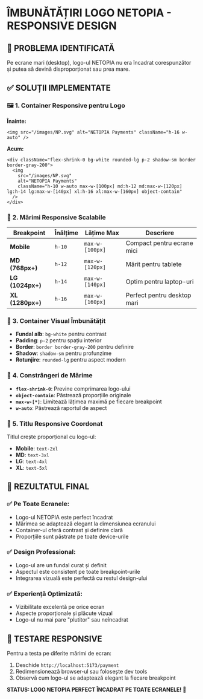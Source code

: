 # ÎMBUNĂTĂȚIRI LOGO NETOPIA - RESPONSIVE DESIGN

## 🎯 **PROBLEMA IDENTIFICATĂ**

Pe ecrane mari (desktop), logo-ul NETOPIA nu era încadrat corespunzător și putea să devină disproporționat sau prea mare.

## ✅ **SOLUȚII IMPLEMENTATE**

### 🖼️ **1. Container Responsive pentru Logo**

**Înainte:**

```tsx
<img src="/images/NP.svg" alt="NETOPIA Payments" className="h-16 w-auto" />
```

**Acum:**

```tsx
<div className="flex-shrink-0 bg-white rounded-lg p-2 shadow-sm border border-gray-200">
  <img
    src="/images/NP.svg"
    alt="NETOPIA Payments"
    className="h-10 w-auto max-w-[100px] md:h-12 md:max-w-[120px] lg:h-14 lg:max-w-[140px] xl:h-16 xl:max-w-[160px] object-contain"
  />
</div>
```

### 📱 **2. Mărimi Responsive Scalabile**

| Breakpoint       | Înălțime | Lățime Max      | Descriere                   |
| ---------------- | -------- | --------------- | --------------------------- |
| **Mobile**       | `h-10`   | `max-w-[100px]` | Compact pentru ecrane mici  |
| **MD (768px+)**  | `h-12`   | `max-w-[120px]` | Mărit pentru tablete        |
| **LG (1024px+)** | `h-14`   | `max-w-[140px]` | Optim pentru laptop-uri     |
| **XL (1280px+)** | `h-16`   | `max-w-[160px]` | Perfect pentru desktop mari |

### 🎨 **3. Container Visual Îmbunătățit**

- **Fundal alb**: `bg-white` pentru contrast
- **Padding**: `p-2` pentru spațiu interior
- **Border**: `border border-gray-200` pentru definire
- **Shadow**: `shadow-sm` pentru profunzime
- **Rotunjire**: `rounded-lg` pentru aspect modern

### 📐 **4. Constrângeri de Mărime**

- **`flex-shrink-0`**: Previne comprimarea logo-ului
- **`object-contain`**: Păstrează proporțiile originale
- **`max-w-[*]`**: Limitează lățimea maximă pe fiecare breakpoint
- **`w-auto`**: Păstrează raportul de aspect

### 📝 **5. Titlu Responsive Coordonat**

Titlul crește proporțional cu logo-ul:

- **Mobile**: `text-2xl`
- **MD**: `text-3xl`
- **LG**: `text-4xl`
- **XL**: `text-5xl`

## 🚀 **REZULTATUL FINAL**

### ✅ **Pe Toate Ecranele:**

- Logo-ul NETOPIA este perfect încadrat
- Mărimea se adaptează elegant la dimensiunea ecranului
- Container-ul oferă contrast și definire clară
- Proporțiile sunt păstrate pe toate device-urile

### ✅ **Design Professional:**

- Logo-ul are un fundal curat și definit
- Aspectul este consistent pe toate breakpoint-urile
- Integrarea vizuală este perfectă cu restul design-ului

### ✅ **Experiență Optimizată:**

- Vizibilitate excelentă pe orice ecran
- Aspecte proporționale și plăcute vizual
- Logo-ul nu mai pare "plutitor" sau neîncadrat

## 📱 **TESTARE RESPONSIVE**

Pentru a testa pe diferite mărimi de ecran:

1. Deschide `http://localhost:5173/payment`
2. Redimensionează browser-ul sau folosește dev tools
3. Observă cum logo-ul se adaptează elegant la fiecare breakpoint

**STATUS: LOGO NETOPIA PERFECT ÎNCADRAT PE TOATE ECRANELE! 🎯**
